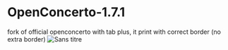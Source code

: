 # OpenConcerto-1.7.1
fork of official openconcerto with tab
plus, it print with correct border (no extra border)
![Sans titre](https://user-images.githubusercontent.com/67872405/184538738-932683ed-2869-40d6-87e4-5a440382cdbf.png)
